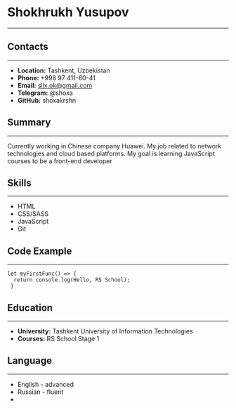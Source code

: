 # **Shokhrukh Yusupov**
---------------

## **Contacts**
-------------
* **Location:** Tashkent, Uzbekistan
* **Phone:** +998 97 411-60-41
* **Email:** sllx.ok@gmail.com
* **Telegram:** @shoxa
* **GitHub:** shoxakrshn

## **Summary**
------------------
Currently working in Chinese company Huawei. My job related to network technologies and cloud based platforms. 
My goal is learning JavaScript courses to be a front-end developer 

## **Skills**
---------------
* HTML
* CSS/SASS
* JavaScript
* Git

## **Code Example**
-----------------------
```
let myFirstFunc() => {
  return console.log(Hello, RS School);
 }
```

## **Education** 
-------------------
* **University:** Tashkent University of Information Technologies
* **Courses:** RS School Stage 1


## **Language**
-----------
* English - advanced
* Russian - fluent
* 
